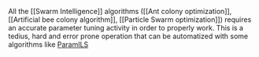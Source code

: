 All the [[Swarm Intelligence]] algorithms ([[Ant colony optimization]], [[Artificial bee colony algorithm]], [[Particle Swarm optimization]]) requires an accurate parameter tuning activity in order to properly work. This is a tedius, hard and error prone operation that can be automatized with some algorithms like [ParamILS](https://www.cs.ubc.ca/labs/algorithms/Projects/ParamILS/) 